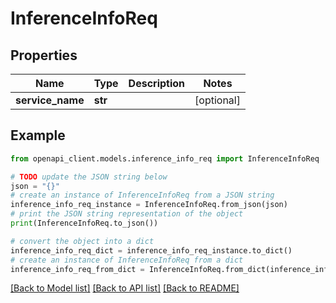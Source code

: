 # InferenceInfoReq


## Properties

Name | Type | Description | Notes
------------ | ------------- | ------------- | -------------
**service_name** | **str** |  | [optional] 

## Example

```python
from openapi_client.models.inference_info_req import InferenceInfoReq

# TODO update the JSON string below
json = "{}"
# create an instance of InferenceInfoReq from a JSON string
inference_info_req_instance = InferenceInfoReq.from_json(json)
# print the JSON string representation of the object
print(InferenceInfoReq.to_json())

# convert the object into a dict
inference_info_req_dict = inference_info_req_instance.to_dict()
# create an instance of InferenceInfoReq from a dict
inference_info_req_from_dict = InferenceInfoReq.from_dict(inference_info_req_dict)
```
[[Back to Model list]](../README.md#documentation-for-models) [[Back to API list]](../README.md#documentation-for-api-endpoints) [[Back to README]](../README.md)



